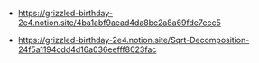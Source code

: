 - <https://grizzled-birthday-2e4.notion.site/4ba1abf9aead4da8bc2a8a69fde7ecc5>

- <https://grizzled-birthday-2e4.notion.site/Sqrt-Decomposition-24f5a1194cdd4d16a036eefff8023fac>
